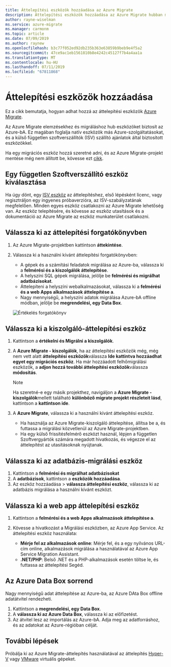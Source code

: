 ```yaml
---
title: Áttelepítési eszközök hozzáadása az Azure Migrate
description: Áttelepítési eszközök hozzáadása az Azure Migrate hubban módját ismerteti.
author: rayne-wiselman
ms.service: azure-migrate
ms.manager: carmonm
ms.topic: article
ms.date: 07/09/2019
ms.author: raynew
ms.openlocfilehash: b3c77f052ed92db235b363e63859b9beb9e4f5a2
ms.sourcegitcommit: 47ce9ac1eb1561810b8e4242c45127f7b4a4aa1a
ms.translationtype: MT
ms.contentlocale: hu-HU
ms.lasthandoff: 07/11/2019
ms.locfileid: "67811868"
---
```

# <a name="add-migration-tools"></a>Áttelepítési eszközök hozzáadása

Ez a cikk bemutatja, hogyan adhat hozzá az áttelepítési eszközök [Azure Migrate](migrate-overview.md).

Az Azure Migrate elemzésekhez és migráláshoz hub eszközöket biztosít az Azure-bA. Ez magában foglalja natív eszközök más Azure-szolgáltatásokat, és a külső független szoftverszállítók (ISV) szállító ajánlatok által biztosított eszközökkel.

Ha egy migrációs eszköz hozzá szeretné adni, és az Azure Migrate-projekt mentése még nem állított be, kövesse ezt [cikk](how-to-add-tool-first-time.md).



## <a name="selecting-an-isv-tool"></a>Egy független Szoftverszállító eszköz kiválasztása

Ha úgy dönt, egy [ISV eszköz](migrate-services-overview.md#isv-integration) az áttelepítéshez, első lépésként licenc, vagy regisztráljon egy ingyenes próbaverzióra, az ISV-szabályzatának megfelelően. Minden egyes eszköz csatlakozni az Azure Migrate lehetőség van. Az eszköz telepítésére, és kövesse az eszköz utasítások és a dokumentáció az Azure Migrate az eszköz munkaterület csatlakozni. 

## <a name="select-a-migration-scenario"></a>Válassza ki az áttelepítési forgatókönyvben

1. Az Azure Migrate-projektben kattintson **áttekintése**.
2. Válassza ki a használni kívánt áttelepítési forgatókönyvben:

    - A gépek és a számítási feladatok migrálása az Azure-ba, válassza ki a **felmérési és a kiszolgálók áttelepítése**.
    - A helyszíni SQL gépek migrálása, jelölje be **felmérési és migrálhat adatbázisokat**.
    - Áttelepíteni a helyszíni webalkalmazásokat, válassza ki a **felmérési és a web Apps alkalmazások áttelepítése a**.
    - Nagy mennyiségű, a helyszíni adatok migrálása Azure-bA offline módban, jelölje be **megrendelési, egy Data Box**.

    ![Értékelés forgatókönyv](./media/how-to-migrate/assess-scenario.png)

## <a name="select-a-server-migration-tool"></a>Válassza ki a kiszolgáló-áttelepítési eszköz

1. Kattintson a **értékelni és Migrálni a kiszolgálók**.
2. A **Azure Migrate - kiszolgálók**, ha az áttelepítési eszközök még, még nem vett alatt **áttelepítési eszközök**válassza **Ide kattintva hozzáadhat egyet egy migrációs eszköz**. Ha már hozzáadott felhőmigrálási eszközök, a **adjon hozzá további áttelepítési eszközök**válassza **módosítás**.

    > [!NOTE]
    > Ha szeretné-e egy másik projekthez, navigáljon a **Azure Migrate - kiszolgálók**mellett található **különböző migrate projekt részleteit lásd**, kattintson a **kattintson ide**.

3. A **Azure Migrate**, válassza ki a használni kívánt áttelepítési eszköz.
    - Ha használja az Azure Migrate-kiszolgáló áttelepítése, állítsa be a, és futtassa a migrálási közvetlenül az Azure Migrate-projektben.
    - Ha egy külső frissítésfelmérő eszközt használ, lépjen a független Szoftvergyártók számára megadott hivatkozás, és végezze el az áttelepítést az utasításoknak nyújtanak.

## <a name="select-a-database-migration-tool"></a>Válassza ki az adatbázis-migrálási eszköz

1. Kattintson a **felmérési és migrálhat adatbázisokat**
2. A **adatbázisok**, kattintson a **eszközök hozzáadása**.
3. Az eszköz hozzáadása > **válassza áttelepítési eszköz**, válassza ki az adatbázis migrálása a használni kívánt eszközt.

## <a name="select-a-web-app-migration-tool"></a>Válassza ki a web app áttelepítési eszköz

1. Kattintson a **felmérési és a web Apps alkalmazások áttelepítése a**.
2. Kövesse a hivatkozást a Migrálási eszközben, az Azure App Service. Az áttelepítési eszköz használata:

    - **Mérje fel az alkalmazások online**: Mérje fel, és a egy nyilvános URL-cím online, alkalmazások migrálása a használatával az Azure App Service Migration Assistant.
    - **.NET/PHP**: Belső .NET és a PHP-alkalmazások esetén töltse le, és futtassa az áttelepítési Segéd.

## <a name="order-an-azure-data-box"></a>Az Azure Data Box sorrend

Nagy mennyiségű adat áttelepítése az Azure-ba, az Azure DAta Box offline adatátvitel rendezheti.

1. Kattintson a **megrendelési, egy Data Box**.
2. A **válassza ki az Azure Data Box**, válassza ki az előfizetést. 
3. Az átvitel lesz az importálás az Azure-bA. Adja meg az adatforráshoz, és az adatokat az Azure-régióban célját.

## <a name="next-steps"></a>További lépések

Próbálja ki az Azure Migrate-áttelepítés használatával az áttelepítés [Hyper-V](tutorial-migrate-hyper-v.md) vagy [VMware](tutorial-migrate-vmware.md) virtuális gépeket.
